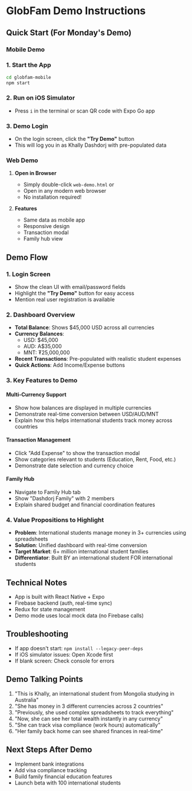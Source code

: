 # GlobFam Demo Instructions

## Quick Start (For Monday's Demo)

### Mobile Demo

### 1. Start the App
```bash
cd globfam-mobile
npm start
```

### 2. Run on iOS Simulator
- Press `i` in the terminal or scan QR code with Expo Go app

### 3. Demo Login
- On the login screen, click the **"Try Demo"** button
- This will log you in as Khally Dashdorj with pre-populated data

### Web Demo

1. **Open in Browser**
   - Simply double-click `web-demo.html` or
   - Open in any modern web browser
   - No installation required!

2. **Features**
   - Same data as mobile app
   - Responsive design
   - Transaction modal
   - Family hub view

## Demo Flow

### 1. **Login Screen**
- Show the clean UI with email/password fields
- Highlight the **"Try Demo"** button for easy access
- Mention real user registration is available

### 2. **Dashboard Overview**
- **Total Balance**: Shows $45,000 USD across all currencies
- **Currency Balances**: 
  - USD: $45,000
  - AUD: A$35,000  
  - MNT: ₮25,000,000
- **Recent Transactions**: Pre-populated with realistic student expenses
- **Quick Actions**: Add Income/Expense buttons

### 3. **Key Features to Demo**

#### Multi-Currency Support
- Show how balances are displayed in multiple currencies
- Demonstrate real-time conversion between USD/AUD/MNT
- Explain how this helps international students track money across countries

#### Transaction Management
- Click "Add Expense" to show the transaction modal
- Show categories relevant to students (Education, Rent, Food, etc.)
- Demonstrate date selection and currency choice

#### Family Hub
- Navigate to Family Hub tab
- Show "Dashdorj Family" with 2 members
- Explain shared budget and financial coordination features

### 4. **Value Propositions to Highlight**
- **Problem**: International students manage money in 3+ currencies using spreadsheets
- **Solution**: Unified dashboard with real-time conversion
- **Target Market**: 6+ million international student families
- **Differentiator**: Built BY an international student FOR international students

## Technical Notes
- App is built with React Native + Expo
- Firebase backend (auth, real-time sync)
- Redux for state management
- Demo mode uses local mock data (no Firebase calls)

## Troubleshooting
- If app doesn't start: `npm install --legacy-peer-deps`
- If iOS simulator issues: Open Xcode first
- If blank screen: Check console for errors

## Demo Talking Points
1. "This is Khally, an international student from Mongolia studying in Australia"
2. "She has money in 3 different currencies across 2 countries"
3. "Previously, she used complex spreadsheets to track everything"
4. "Now, she can see her total wealth instantly in any currency"
5. "She can track visa compliance (work hours) automatically"
6. "Her family back home can see shared finances in real-time"

## Next Steps After Demo
- Implement bank integrations
- Add visa compliance tracking
- Build family financial education features
- Launch beta with 100 international students